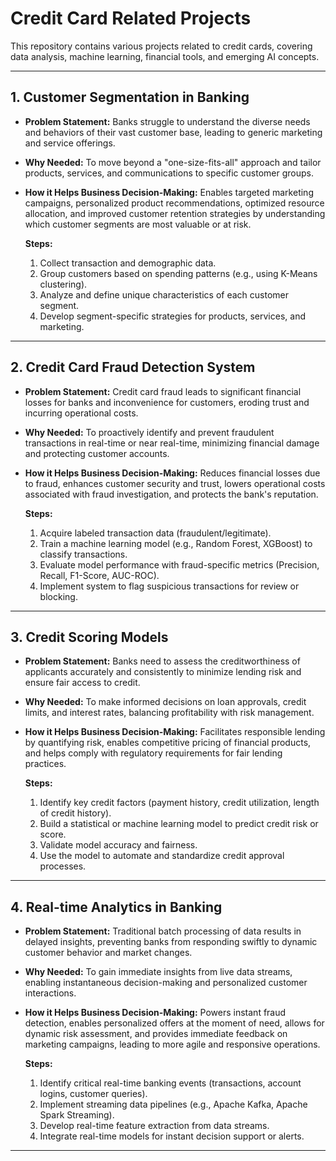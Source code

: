 # Credit Card Related Projects
 
This repository contains various projects related to credit cards, covering data analysis, machine learning, financial tools, and emerging AI concepts.

---
  
## 1. Customer Segmentation in Banking

* **Problem Statement:** Banks struggle to understand the diverse needs and behaviors of their vast customer base, leading to generic marketing and service offerings.
* **Why Needed:** To move beyond a "one-size-fits-all" approach and tailor products, services, and communications to specific customer groups.
* **How it Helps Business Decision-Making:** Enables targeted marketing campaigns, personalized product recommendations, optimized resource allocation, and improved customer retention strategies by understanding which customer segments are most valuable or at risk.

    **Steps:**
    1.  Collect transaction and demographic data.
    2.  Group customers based on spending patterns (e.g., using K-Means clustering).
    3.  Analyze and define unique characteristics of each customer segment.
    4.  Develop segment-specific strategies for products, services, and marketing.

---

## 2. Credit Card Fraud Detection System

* **Problem Statement:** Credit card fraud leads to significant financial losses for banks and inconvenience for customers, eroding trust and incurring operational costs.
* **Why Needed:** To proactively identify and prevent fraudulent transactions in real-time or near real-time, minimizing financial damage and protecting customer accounts.
* **How it Helps Business Decision-Making:** Reduces financial losses due to fraud, enhances customer security and trust, lowers operational costs associated with fraud investigation, and protects the bank's reputation.

    **Steps:**
    1.  Acquire labeled transaction data (fraudulent/legitimate).
    2.  Train a machine learning model (e.g., Random Forest, XGBoost) to classify transactions.
    3.  Evaluate model performance with fraud-specific metrics (Precision, Recall, F1-Score, AUC-ROC).
    4.  Implement system to flag suspicious transactions for review or blocking.

---
 
## 3. Credit Scoring Models

* **Problem Statement:** Banks need to assess the creditworthiness of applicants accurately and consistently to minimize lending risk and ensure fair access to credit.
* **Why Needed:** To make informed decisions on loan approvals, credit limits, and interest rates, balancing profitability with risk management.
* **How it Helps Business Decision-Making:** Facilitates responsible lending by quantifying risk, enables competitive pricing of financial products, and helps comply with regulatory requirements for fair lending practices.

    **Steps:**
    1.  Identify key credit factors (payment history, credit utilization, length of credit history).
    2.  Build a statistical or machine learning model to predict credit risk or score.
    3.  Validate model accuracy and fairness.
    4.  Use the model to automate and standardize credit approval processes.

---

## 4. Real-time Analytics in Banking

* **Problem Statement:** Traditional batch processing of data results in delayed insights, preventing banks from responding swiftly to dynamic customer behavior and market changes.
* **Why Needed:** To gain immediate insights from live data streams, enabling instantaneous decision-making and personalized customer interactions.
* **How it Helps Business Decision-Making:** Powers instant fraud detection, enables personalized offers at the moment of need, allows for dynamic risk assessment, and provides immediate feedback on marketing campaigns, leading to more agile and responsive operations.

    **Steps:**
    1.  Identify critical real-time banking events (transactions, account logins, customer queries).
    2.  Implement streaming data pipelines (e.g., Apache Kafka, Apache Spark Streaming).
    3.  Develop real-time feature extraction from data streams.
    4.  Integrate real-time models for instant decision support or alerts.
 
---
